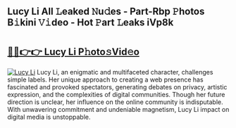 ## Lucy Li All 𝙻eaked 𝙽u𝚍es - Part-Rbp 𝙿hotos B𝚒kini 𝚅𝚒deo - Hot 𝙿art 𝙻eaks iVp8k

# <h2><a href="http://ld21f1.urlbe.top/?page=Lucy+Li">🔗🔗👉👉 Lucy Li P𝚑oto𝚜Vid𝚎o</a></h2>

[![Lucy Li](https://i.imgur.com/eBuTRDB.gif)](http://ld21f1.urlbe.top/?page=Lucy+Li)
Lucy Li, an enigmatic and multifaceted character, challenges simple labels. Her unique approach to creating a web presence has fascinated and provoked spectators, generating debates on privacy, artistic expression, and the complexities of digital communities. Though her future direction is unclear, her influence on the online community is indisputable. With unwavering commitment and undeniable magnetism, Lucy Li impact on digital media is unstoppable.
